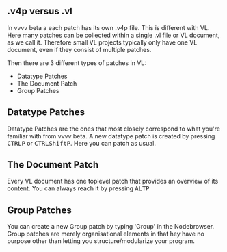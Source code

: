 ## .v4p versus .vl
In vvvv beta a each patch has its own .v4p file. This is different with VL. Here many patches can be collected within a single .vl file or VL document, as we call it. Therefore small VL projects typically only have one VL document, even if they consist of multiple patches.

Then there are 3 different types of patches in VL:

* Datatype Patches
* The Document Patch
* Group Patches

## Datatype Patches
Datatype Patches are the ones that most closely correspond to what you're familiar with from vvvv beta. A new datatype patch is created by pressing <span class="keyseq"><kbd>CTRL</kbd><kbd>P</kbd></span> or <span class="keyseq"><kbd>CTRL</kbd><kbd>Shift</kbd><kbd>P</kbd></span>. Here you can patch as usual.

## The Document Patch
Every VL document has one toplevel patch that provides an overview of its content. You can always reach it by pressing <span class="keyseq"><kbd>ALT</kbd><kbd>P</kbd></span>

## Group Patches
You can create a new Group patch by typing 'Group' in the Nodebrowser. Group patches are merely organisational elements in that hey have no purpose other than letting you structure/modularize your program.
